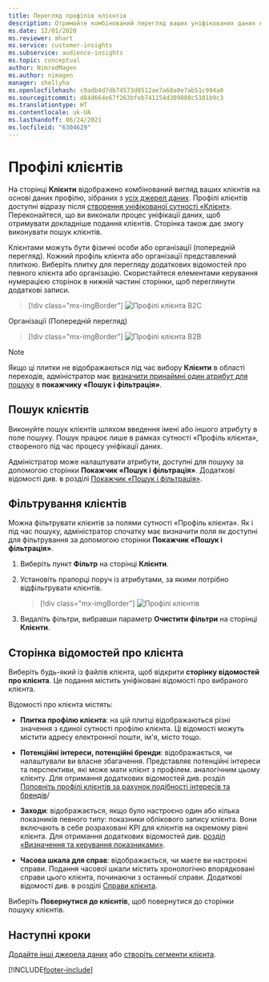```yaml
---
title: Перегляд профілів клієнтів
description: Отримайте комбінований перегляд ваших уніфікованих даних клієнтів.
ms.date: 12/01/2020
ms.reviewer: mhart
ms.service: customer-insights
ms.subservice: audience-insights
ms.topic: conceptual
author: NimrodMagen
ms.author: nimagen
manager: shellyha
ms.openlocfilehash: c9adb4d7db74573d0512ae7a68a0e7ab51c994a0
ms.sourcegitcommit: d84d664e67f263bfeb741154d309088c5101b9c3
ms.translationtype: HT
ms.contentlocale: uk-UA
ms.lasthandoff: 06/24/2021
ms.locfileid: "6304629"
---
```

# <a name="customer-profiles"></a>Профілі клієнтів

На сторінці **Клієнти** відображено комбінований вигляд ваших клієнтів на основі даних профілю, зібраних з [усіх джерел даних](data-sources.md). Профілі клієнтів доступні відразу після [створення уніфікованої сутності «Клієнт»](data-unification.md). Переконайтеся, що ви виконали процес уніфікації даних, щоб отримувати докладніше подання клієнтів. Сторінка також дає змогу виконувати пошук клієнтів.

Клієнтами можуть бути фізичні особи або організації (попередній перегляд). Кожний профіль клієнта або організації представлений плиткою. Виберіть плитку для перегляду додаткових відомостей про певного клієнта або організацію. Скористайтеся елементами керування нумерацією сторінок в нижній частині сторінки, щоб переглянути додаткові записи.

> [!div class="mx-imgBorder"] 
> ![Профілі клієнта B2C](media/profiles-customers.png "Профілі клієнта B2C")

Організації (Попередній перегляд)
> [!div class="mx-imgBorder"] 
> ![Профілі клієнта B2B](media/profile-customers-b2b.png "Профілі клієнта B2B")

> [!NOTE]
> Якщо ці плитки не відображаються під час вибору **Клієнти** в області переходів, адміністратор має [визначити принаймні один атрибут для пошуку](search-filter-index.md) в **покажчику «Пошук і фільтрація»**.

## <a name="search-for-customers"></a>Пошук клієнтів

Виконуйте пошук клієнтів шляхом введення імені або іншого атрибуту в поле пошуку. Пошук працює лише в рамках сутності «Профіль клієнта», створеного під час процесу уніфікації даних.

Адміністратор може налаштувати атрибути, доступні для пошуку за допомогою сторінки **Покажчик «Пошук і фільтрація»**. Додаткові відомості див. в розділі [Покажчик «Пошук і фільтрація»](search-filter-index.md).

## <a name="filter-customers"></a>Фільтрування клієнтів

Можна фільтрувати клієнтів за полями сутності «Профіль клієнта». Як і під час пошуку, адміністратор спочатку має визначити поля як доступні для фільтрування за допомогою сторінки **Покажчик «Пошук і фільтрація»**.

1. Виберіть пункт **Фільтр** на сторінці **Клієнти**.

2. Установіть прапорці поруч із атрибутами, за якими потрібно відфільтрувати клієнтів.

   > [!div class="mx-imgBorder"] 
   > ![Профілі клієнтів](media/profiles-customers3.png "Профілі клієнтів")

3. Видаліть фільтри, вибравши параметр **Очистити фільтри** на сторінці **Клієнти**.

##  <a name="customer-details-page"></a>Сторінка відомостей про клієнта

Виберіть будь-який із файлів клієнта, щоб відкрити **сторінку відомостей про клієнта**. Це подання містить уніфіковані відомості про вибраного клієнта.

Відомості про клієнта містять:

-   **Плитка профілю клієнта**: на цій плитці відображаються різні значення з єдиної сутності профілю клієнта. Ці відомості можуть містити адресу електронної пошти, ім'я, місто тощо. 

-   **Потенційні інтереси, потенційні бренди**: відображається, чи налаштували ви власне збагачення. Представляє потенційні інтереси та перспективи, які може мати клієнт з профілем. аналогічним цьому клієнту. Для отримання додаткових відомостей див. розділ [Поповніть профілі клієнтів за рахунок подібності інтересів та брендів](enrichment-microsoft.md)/

-   **Заходи**: відображається, якщо було настроєно один або кілька показників певного типу: показники облікового запису клієнта. Вони включають в себе розраховані KPI для клієнтів на окремому рівні клієнта. Для отримання додаткових відомостей див. [розділ «Визначення та керування показниками»](measures.md).

-   **Часова шкала для справ**: відображається, чи маєте ви настроєні справи. Подання часової шкали містить хронологічно впорядковані справи цього клієнта, починаючи з останньої справи. Додаткові відомості див. в розділі [Справи клієнта](activities.md).

Виберіть **Повернутися до клієнтів**, щоб повернутися до сторінки пошуку клієнтів.

## <a name="next-steps"></a>Наступні кроки

[Додайте інші джерела даних](data-sources.md) або [створіть сегменти клієнта](segments.md).


[!INCLUDE[footer-include](../includes/footer-banner.md)]
